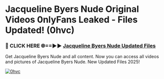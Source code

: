 # Jacqueline Byers Nude Original Videos 0nlyFans Leaked - Files Updated! (0hvc)

<h3>🔴 CLICK HERE 🌐==►► <a href="https://tinyurl.com/4mcuefdz" rel="nofollow">Jacqueline Byers Nude Updated Files</a></h3>

Get Jacqueline Byers Nude and all content. Now you can access all videos and pictures of Jacqueline Byers Nude. New Updated Files 2025!

[![0hvc](https://i.imgur.com/StAQSOY.gif)](https://tinyurl.com/4mcuefdz)
